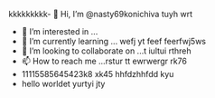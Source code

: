  kkkkkkkkk- 👋 Hi, I’m @nasty69konichiva tuyh wrt
- 👀 I’m interested in ...
- 🌱 I’m currently learning ... wefj yt
feef feerfwj5ws
- 💞️ I’m looking to collaborate on ...t iultui rthreh
- 📫 How to reach me ...rstur tt ewrwergr rk76
- 11115585645423k8 xk45 hhfdzhhfdd kyu
- hello worldet yurtyi
jty
<!---
nasty69konichiva/nasty69konichiva is a ✨ special ✨ repository because its `README.md` (this file) appears on your GitHub profile.
You can click the Preview link to take a look at your changes.
--->
